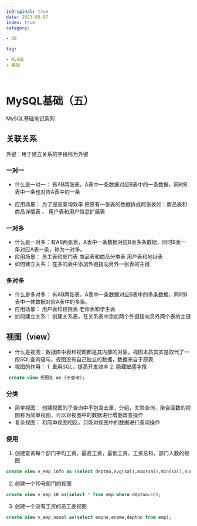 ```yaml
---
isOriginal: true
date: 2023-05-07
index: true
category:

- DB

tag:

- MySQL
- 基础

---
```


# MySQL基础（五）

MySQL基础笔记系列
<!-- more -->

## 关联关系

外键：用于建立关系的字段称为外键

### 一对一

- 什么是一对一： 有AB两张表，A表中一条数据对应B表中的一条数据，同时B表中一条也对应A表中的一条

- 应用场景： 为了提高查询效率 把原有一张表的数据拆成两张表如：商品表和商品详情表 、 用户表和用户信息扩展表

### 一对多

- 什么是一对多：有AB两张表，A表中一条数据对应B表多条数据，同时B表一条对应A表一条，称为一对多。
- 应用场景： 员工表和部门表 商品表和商品分类表 用户表和地址表
- 如何建立关系： 在多的表中添加外键指向另外一张表的主键

### 多对多

- 什么是多对多： 有AB两张表，A表中一条数据对应B表中的多条数据，同时B表中一体数据对应A表中的多条。
- 应用场景： 用户表和权限表 老师表和学生表
- 如何建立关系： 创建关系表，在关系表中添加两个外键指向另外两个表的主键

## 视图（view）

- 什么是视图：数据库中表和视图都是其内部的对象，视图本质其实是取代了一段SQL查询语句，视图没有自己独立的数据，数据来自于原表
- 视图的作用： 1. 重用SQL，提高开发效率 2. 隐藏敏感字段

```sql
 create view 视图名 as (子查询);
```

### 分类

- 简单视图： 创建视图的子查询中不包含去重，分组，关联查询，聚合函数的视图称为简单视图，可以对视图中的数据进行增删改查操作
- 复杂视图： 和简单视图相反，只能对视图中的数据进行查询操作

### 使用

1. 创建查询每个部门平均工资，最高工资，最低工资，工资总和，部门人数的视图

```sql
create view v_emp_info as (select deptno,avg(sal),max(sal),min(sal),sum(sal),count(*) from emp group by deptno);
```

2. 创建一个10号部门的视图

```sql
create view v_emp_10 as(select * from emp where deptno=10);
```

3. 创建一个没有工资的员工表视图

```sql
create view v_emp_nosal as(select empno,ename,deptno from emp);
```
